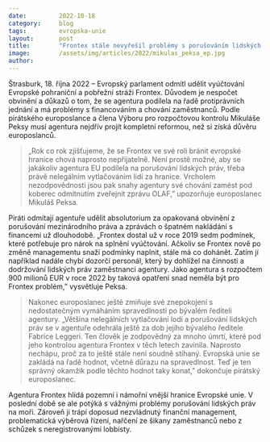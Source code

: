 ```yaml
---
date:         2022-10-18
category:     blog
tags:         evropska-unie
layout:       post
title:        "Frontex stále nevyřešil problémy s porušováním lidských práv a vlastním managementem, říká europoslanec Mikuláš Peksa"
image:        /assets/img/articles/2022/mikulas_peksa_ep.jpg
author:       
---
```


Štrasburk, 18. října 2022 – Evropský parlament odmítl udělit vyúčtování Evropské pohraniční a pobřežní stráži Frontex. Důvodem je nespočet obvinění a důkazů o tom, že se agentura podílela na řadě protiprávních jednání a má problémy s financováním a chování zaměstnanců. Podle pirátského europoslance a člena Výboru pro rozpočtovou kontrolu Mikuláše Peksy musí agentura nejdřív projít kompletní reformou, než si získá důvěru europoslanců.

> „Rok co rok zjišťujeme, že se Frontex ve své roli bránit evropské hranice chová naprosto nepřijatelně. Není prostě možné, aby se jakákoliv agentura EU podílela na porušování lidských práv, třeba právě nelegálním vytlačováním lidí za hranice. Vrcholem nezodpovědnosti jsou pak snahy agentury své chování zamést pod koberec odmítnutím zveřejnit zprávu OLAF,” upozorňuje europoslanec Mikuláš Peksa.

Piráti odmítají agentuře udělit absolutorium za opakovaná obvinění z porušování mezinárodního práva a zprávách o špatném nakládání s financemi už dlouhodobě. „Frontex dostal už v roce 2019 sedm podmínek, které potřebuje pro nárok na splnění vyúčtování. Ačkoliv se Frontex nově po změně managementu snaží podmínky naplnit, stále má co dohánět. Zatím jí například nadále chybí dozorčí personál, který by dohlížel na činnosti a dodržování lidských práv zaměstnanci agentury. Jako agentura s rozpočtem 900 milionů EUR v roce 2022 by taková opatření snad neměla být pro Frontex problém,” vysvětluje Peksa.

> Nakonec europoslanec ještě zmiňuje své znepokojení s nedostatečným vymáháním spravedlnosti po bývalém řediteli agentury. „Většina nelegálních vytlačování lodí a porušování lidských práv se v agentuře odehrála ještě za dob jejího bývalého ředitele Fabrice Leggeri. Ten člověk je zodpovědný za mnoho úmrtí, které pod jeho kontrolou agentura Frontex v těch letech zavinila. Naprosto nechápu, proč za to ještě stále není soudně stíhaný. Evropská unie se zakládá na řadě hodnot, včetně důrazu na spravedlnost. Teď je ten správný okamžik podle těchto hodnot taky konat,” dokončuje pirátský europoslanec.

Agentura Frontex hlídá pozemní i námořní vnější hranice Evropské unie. V poslední době se ale potýká s vážnými problémy porušování lidských práv na moři. Zároveň ji trápí doposud nezvládnutý finanční management, problematická výběrová řízení, nařčení ze šikany zaměstnanců nebo z schůzek s neregistrovanými lobbisty.
